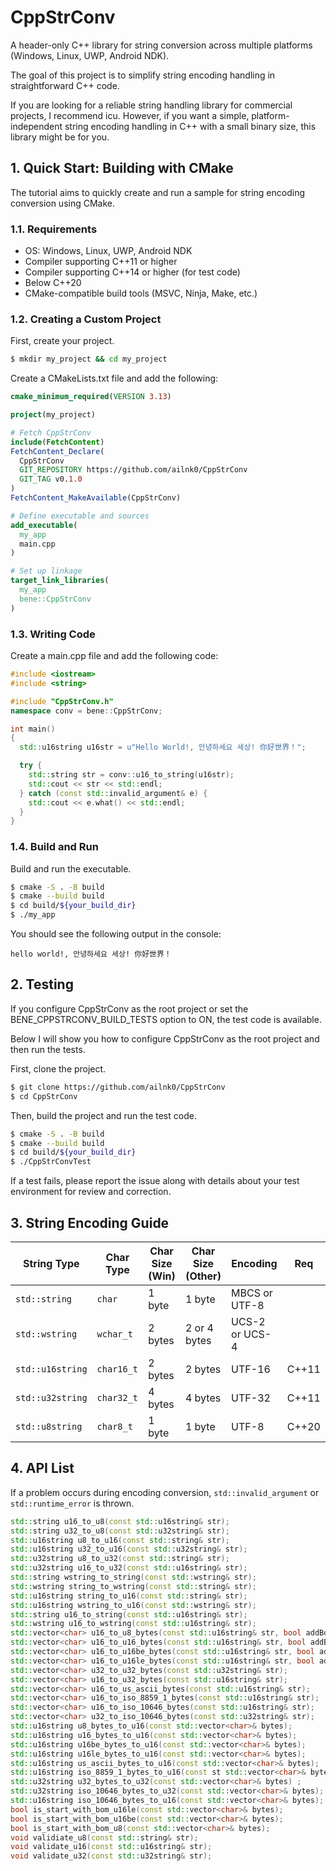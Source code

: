 # CppStrConv

A header-only C++ library for string conversion across multiple platforms (Windows, Linux, UWP, Android NDK).

The goal of this project is to simplify string encoding handling in straightforward C++ code.

If you are looking for a reliable string handling library for commercial projects, I recommend icu. However, if you want a simple, platform-independent string encoding handling in C++ with a small binary size, this library might be for you.

## 1. Quick Start: Building with CMake

The tutorial aims to quickly create and run a sample for string encoding conversion using CMake.

### 1.1. Requirements

- OS: Windows, Linux, UWP, Android NDK
- Compiler supporting C++11 or higher
- Compiler supporting C++14 or higher (for test code)
- Below C++20
- CMake-compatible build tools (MSVC, Ninja, Make, etc.)

### 1.2. Creating a Custom Project

First, create your project.

```sh
$ mkdir my_project && cd my_project
```

Create a CMakeLists.txt file and add the following:

```cmake
cmake_minimum_required(VERSION 3.13)

project(my_project)

# Fetch CppStrConv
include(FetchContent)
FetchContent_Declare(
  CppStrConv
  GIT_REPOSITORY https://github.com/ailnk0/CppStrConv
  GIT_TAG v0.1.0
)
FetchContent_MakeAvailable(CppStrConv)

# Define executable and sources
add_executable(
  my_app
  main.cpp
)

# Set up linkage
target_link_libraries(
  my_app
  bene::CppStrConv
)
```

### 1.3. Writing Code

Create a main.cpp file and add the following code:

```cpp
#include <iostream>
#include <string>

#include "CppStrConv.h"
namespace conv = bene::CppStrConv;

int main()
{
  std::u16string u16str = u"Hello World!, 안녕하세요 세상! 你好世界！";

  try {
    std::string str = conv::u16_to_string(u16str);
    std::cout << str << std::endl;
  } catch (const std::invalid_argument& e) {
    std::cout << e.what() << std::endl;
  }
}
```

### 1.4. Build and Run

Build and run the executable.

```sh
$ cmake -S . -B build
$ cmake --build build
$ cd build/${your_build_dir}
$ ./my_app
```

You should see the following output in the console:

```
hello world!, 안녕하세요 세상! 你好世界！
```

## 2. Testing

If you configure CppStrConv as the root project or set the BENE_CPPSTRCONV_BUILD_TESTS option to ON, the test code is available.

Below I will show you how to configure CppStrConv as the root project and then run the tests.

First, clone the project.

```sh
$ git clone https://github.com/ailnk0/CppStrConv
$ cd CppStrConv
```

Then, build the project and run the test code.

```sh
$ cmake -S . -B build
$ cmake --build build
$ cd build/${your_build_dir}
$ ./CppStrConvTest
```

If a test fails, please report the issue along with details about your test environment for review and correction.

## 3. String Encoding Guide

| String Type      | Char Type  | Char Size (Win) | Char Size (Other) | Encoding       | Req   |
| ---------------- | ---------- | --------------- | ----------------- | -------------- | ----- |
| `std::string`    | `char`     | 1 byte          | 1 byte            | MBCS or UTF-8  |       |
| `std::wstring`   | `wchar_t`  | 2 bytes         | 2 or 4 bytes      | UCS-2 or UCS-4 |       |
| `std::u16string` | `char16_t` | 2 bytes         | 2 bytes           | UTF-16         | C++11 |
| `std::u32string` | `char32_t` | 4 bytes         | 4 bytes           | UTF-32         | C++11 |
| `std::u8string`  | `char8_t`  | 1 byte          | 1 byte            | UTF-8          | C++20 |

## 4. API List

If a problem occurs during encoding conversion, `std::invalid_argument` or `std::runtime_error` is thrown.

```cpp
std::string u16_to_u8(const std::u16string& str);
std::string u32_to_u8(const std::u32string& str);
std::u16string u8_to_u16(const std::string& str);
std::u16string u32_to_u16(const std::u32string& str);
std::u32string u8_to_u32(const std::string& str);
std::u32string u16_to_u32(const std::u16string& str);
std::string wstring_to_string(const std::wstring& str);
std::wstring string_to_wstring(const std::string& str);
std::u16string string_to_u16(const std::string& str);
std::u16string wstring_to_u16(const std::wstring& str);
std::string u16_to_string(const std::u16string& str);
std::wstring u16_to_wstring(const std::u16string& str);
std::vector<char> u16_to_u8_bytes(const std::u16string& str, bool addBom = false);
std::vector<char> u16_to_u16_bytes(const std::u16string& str, bool addBom = false);
std::vector<char> u16_to_u16be_bytes(const std::u16string& str, bool addBom);
std::vector<char> u16_to_u16le_bytes(const std::u16string& str, bool addBom);
std::vector<char> u32_to_u32_bytes(const std::u32string& str);
std::vector<char> u16_to_u32_bytes(const std::u16string& str);
std::vector<char> u16_to_us_ascii_bytes(const std::u16string& str);
std::vector<char> u16_to_iso_8859_1_bytes(const std::u16string& str);
std::vector<char> u16_to_iso_10646_bytes(const std::u16string& str);
std::vector<char> u32_to_iso_10646_bytes(const std::u32string& str);
std::u16string u8_bytes_to_u16(const std::vector<char>& bytes);
std::u16string u16_bytes_to_u16(const std::vector<char>& bytes);
std::u16string u16be_bytes_to_u16(const std::vector<char>& bytes);
std::u16string u16le_bytes_to_u16(const std::vector<char>& bytes);
std::u16string us_ascii_bytes_to_u16(const std::vector<char>& bytes);
std::u16string iso_8859_1_bytes_to_u16(const st std::vector<char>& bytes);
std::u32string u32_bytes_to_u32(const std::vector<char>& bytes) ;
std::u32string iso_10646_bytes_to_u32(const std::vector<char>& bytes);
std::u16string iso_10646_bytes_to_u16(const std::vector<char>& bytes);
bool is_start_with_bom_u16le(const std::vector<char>& bytes);
bool is_start_with_bom_u16be(const std::vector<char>& bytes);
bool is_start_with_bom_u8(const std::vector<char>& bytes);
void validiate_u8(const std::string& str);
void validate_u16(const std::u16string& str);
void validate_u32(const std::u32string& str);
```
